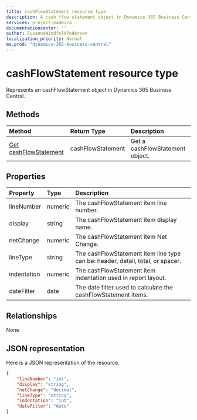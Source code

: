 ```yaml
---
title: cashFlowStatement resource type 
description: A cash flow statement object in Dynamics 365 Business Central.
services: project-madeira
documentationcenter: ''
author: SusanneWindfeldPedersen
localization_priority: Normal
ms.prod: "dynamics-365-business-central"
---
```


# cashFlowStatement resource type
Represents an cashFlowStatement object in Dynamics 365 Business Central.

## Methods

| Method       | Return Type  |Description|
|:-------------|:-------------|:----------|
|[Get cashFlowStatement](../api/dynamics-cashflowstatement-get.md)|cashFlowStatement|Get a cashFlowStatement object.|

## Properties
| Property	   | Type	|Description                              |
|:-------------|:-------|:----------------------------------------|
|lineNumber    |numeric |The cashFlowStatement item line number.  |
|display       |string  |The cashFlowStatement item display name. |
|netChange     |numeric |The cashFlowStatement item Net Change.   |
|lineType      |string  |The cashFlowStatement item line type can be: header, detail, total, or spacer.|
|indentation   |numeric |The cashFlowStatement item indentation used in report layout.|
|dateFilter    |date    |The date filter used to calculate the cashFlowStatement items.|


## Relationships
None

## JSON representation

Here is a JSON representation of the resource.


```json
{
    "lineNumber": "int",
    "display": "string",
    "netChange": "decimal",
    "lineType": "string",
    "indentation": "int",
    "dateFilter": "date"
}

```

